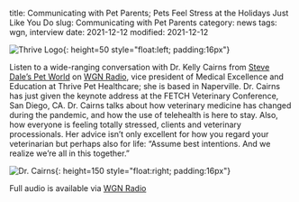 title: Communicating with Pet Parents; Pets Feel Stress at the Holidays Just Like You Do
slug: Communicating with Pet Parents
category: news
tags: wgn, interview
date: 2021-12-12
modified: 2021-12-12

![Thrive Logo]({static}/images/2021/thrive-logo.gif){: height=50 style="float:left; padding:16px"}

Listen to a wide-ranging conversation with Dr. Kelly Cairns from [Steve Dale’s Pet World](https://stevedalepetworld.com/blog/communicating-with-pet-parents-pets-feel-stress-at-the-holidays-just-like-you-do/) on [WGN Radio](https://wgnradio.com/steve-dales-pet-world/steve-dales-pet-world-12-12-2021-what-to-do-when-pets-get-anxious-around-the-holidays-tips-to-keep-pets-safe-at-christmas-and-more/), vice president of Medical Excellence and Education at Thrive Pet Healthcare; she is based in Naperville. Dr. Cairns has just given the keynote address at the FETCH Veterinary Conference, San Diego, CA. Dr. Cairns talks about how veterinary medicine has changed during the pandemic, and how the use of telehealth is here to stay. Also, how everyone is feeling totally stressed, clients and veterinary processionals. Her advice isn’t only excellent for how you regard your veterinarian but perhaps also for life: “Assume best intentions. And we realize we’re all in this together.”

![Dr. Cairns]({static}/images/2018/kellycairns.jpg){: height=150 style="float:right; padding:16px"}

Full audio is available via [WGN Radio]({static}/media/2021/3903470_2021-12-12-034310.64kmono.mp3)
